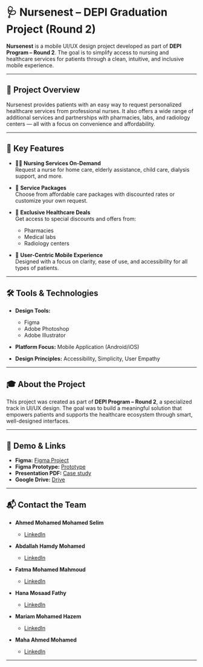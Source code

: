 # 🩺 Nursenest – DEPI Graduation Project (Round 2)

**Nursenest** is a mobile UI/UX design project developed as part of **DEPI Program – Round 2**. The goal is to simplify access to nursing and healthcare services for patients through a clean, intuitive, and inclusive mobile experience.

---

## 📱 Project Overview

Nursenest provides patients with an easy way to request personalized healthcare services from professional nurses. It also offers a wide range of additional services and partnerships with pharmacies, labs, and radiology centers — all with a focus on convenience and affordability.

---

## 🌟 Key Features

- 🧑‍⚕️ **Nursing Services On-Demand**  
  Request a nurse for home care, elderly assistance, child care, dialysis support, and more.

- 💸 **Service Packages**  
  Choose from affordable care packages with discounted rates or customize your own request.

- 🧾 **Exclusive Healthcare Deals**  
  Get access to special discounts and offers from:
  - Pharmacies  
  - Medical labs  
  - Radiology centers

- 📲 **User-Centric Mobile Experience**  
  Designed with a focus on clarity, ease of use, and accessibility for all types of patients.

---

## 🛠 Tools & Technologies

- **Design Tools:**  
  - Figma  
  - Adobe Photoshop  
  - Adobe Illustrator

- **Platform Focus:** Mobile Application (Android/iOS)  
- **Design Principles:** Accessibility, Simplicity, User Empathy

---

## 🎓 About the Project

This project was created as part of **DEPI Program – Round 2**, a specialized track in UI/UX design. The goal was to build a meaningful solution that empowers patients and supports the healthcare ecosystem through smart, well-designed interfaces.

---

## 🔗 Demo & Links
- **Figma:** [Figma Project](https://www.figma.com/design/saA7MUzPLsvseyXaLObqlh/DEPI-Project?node-id=0-1&p=f&t=pn8wpS4NJ0IOfjjV-0)  
- **Figma Prototype:** [Prototype](https://www.figma.com/proto/saA7MUzPLsvseyXaLObqlh/DEPI-Project?node-id=1013-4414&p=f&t=pn8wpS4NJ0IOfjjV-0&scaling=scale-down&content-scaling=fixed&page-id=1013%3A4004&starting-point-node-id=1013%3A4369&show-proto-sidebar=1)  
- **Presentation PDF:** [Case study](https://www.figma.com/proto/saA7MUzPLsvseyXaLObqlh/DEPI-Project?node-id=1013-21263&t=pn8wpS4NJ0IOfjjV-0&scaling=min-zoom&content-scaling=fixed&page-id=1013%3A21262)
- **Google Drive:** [Drive](https://drive.google.com/drive/folders/1JiBuGqOvRYzbaHjKCxHV9B-iLSUc1eyJ)

---

## 📬 Contact the Team

- **Ahmed Mohamed Mohamed Selim**  
  - [LinkedIn](https://www.linkedin.com/in/ux-ahmed-selim/)

- **Abdallah Hamdy Mohamed**  
  - [LinkedIn](https://www.linkedin.com/in/abdalla-hamdy1?utm_source=share&utm_campaign=share_via&utm_content=profile&utm_medium=android_app)

- **Fatma Mohamed Mahmoud** 
  - [LinkedIn](https://www.linkedin.com/in/fatma-mohamed58/)

- **Hana Mosaad Fathy** 
  - [LinkedIn](https://www.linkedin.com/in/hana-mosaad-ui?utm_source=share&utm_campaign=share_via&utm_content=profile&utm_medium=android_app)

- **Mariam Mohamed Hazem** 
  - [LinkedIn](https://www.linkedin.com/in/mariam-mohamed-a163b9320)

- **Maha Ahmed Mohamed** 
  - [LinkedIn](https://www.linkedin.com)




---

